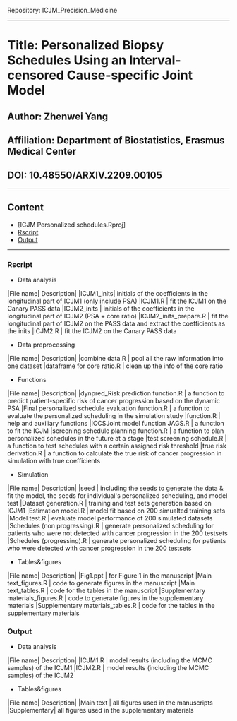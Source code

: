Repository: ICJM_Precision_Medicine

****

# Title: Personalized Biopsy Schedules Using an Interval-censored Cause-specific Joint Model
## Author: Zhenwei Yang 
## Affiliation: Department of Biostatistics, Erasmus Medical Center
## DOI: 10.48550/ARXIV.2209.00105

****

## Content

* [ICJM Personalized schedules.Rproj]
* [Rscript](#Rscript)
* [Output](#Output)

****

### Rscript

* Data analysis

|File name| Description|
|ICJM1_inits| initials of the coefficients in the longitudinal part of ICJM1 (only include PSA)
|ICJM1.R | fit the ICJM1 on the Canary PASS data
|ICJM2_inits | initials of the coefficients in the longitudinal part of ICJM2 (PSA + core ratio)
|ICJM2_inits_prepare.R | fit the longitudinal part of ICJM2 on the PASS data and extract the coefficients as the inits
|ICJM2.R | fit the ICJM2 on the Canary PASS data

* Data preprocessing

|File name| Description|
|combine data.R | pool all the raw information into one dataset
|dataframe for core ratio.R | clean up the info of the core ratio

* Functions

|File name| Description|
|dynpred_Risk prediction function.R | a function to predict patient-specific risk of cancer progression based on the dynamic PSA
|Final personalized schedule evaluation function.R | a function to evaluate the personalized scheduling in the simulation study
|function.R | help and auxiliary functions
|ICCSJoint model function JAGS.R | a function to fit the ICJM
|screening schedule planning function.R | a function to plan personalized schedules in the future at a stage
|test screening schedule.R | a function to test schedules with a certain assigned risk threshold
|true risk derivation.R | a function to calculate the true risk of cancer progression in simulation with true coefficients 

* Simulation

|File name| Description|
|seed | including the seeds to generate the data & fit the model, the seeds for individual's personalized scheduling, and model test
|Dataset generation.R | training and test sets generation based on ICJM1
|Estimation model.R | model fit based on 200 simualted training sets
|Model test.R | evaluate model performance of 200 simulated datasets
|Schedules (non progressing).R | generate personalized scheduling for patients who were not detected with cancer progression in the 200 testsets
|Schedules (progressing).R | generate personalized scheduling for patients who were detected with cancer progression in the 200 testsets

* Tables&figures

|File name| Description|
|Fig1.ppt | for Figure 1 in the manuscript
|Main text_figures.R | code to generate figures in the manuscript
|Main text_tables.R | code for the tables in the manuscript
|Supplementary materials_figures.R | code to generate figures in the supplementary materials
|Supplementary materials_tables.R | code for the tables in the supplementary materials


### Output

* Data analysis

|File name| Description|
|ICJM1.R | model results (including the MCMC samples) of the ICJM1
|ICJM2.R | model results (including the MCMC samples) of the ICJM2

* Tables&figures


|File name| Description|
|Main text | all figures used in the manuscripts
|Supplementary| all figures used in the supplementary materials
